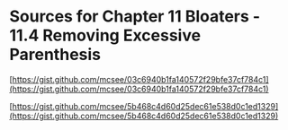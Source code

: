 # Sources for Chapter 11 Bloaters - 11.4 Removing Excessive Parenthesis


[https://gist.github.com/mcsee/03c6940b1fa140572f29bfe37cf784c1](https://gist.github.com/mcsee/03c6940b1fa140572f29bfe37cf784c1)

[https://gist.github.com/mcsee/5b468c4d60d25dec61e538d0c1ed1329](https://gist.github.com/mcsee/5b468c4d60d25dec61e538d0c1ed1329)